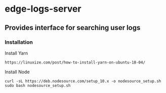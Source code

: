 # edge-logs-server

## Provides interface for searching user logs

### Installation

Install Yarn

    https://linuxize.com/post/how-to-install-yarn-on-ubuntu-18-04/

Install Node

    curl -sL https://deb.nodesource.com/setup_10.x -o nodesource_setup.sh
    sudo bash nodesource_setup.sh

